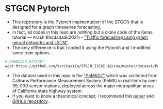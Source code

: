 # STGCN Pytorch

* This repository is the Pytorch implmentation of the [STGCN](https://arxiv.org/abs/1709.04875) that is designed for a graph timeseries forecasting.
* In fact, all codes in this repo are nothing but a clone code of the Keras tutorial — Arash Khodadadi(2021) - ["Traffic forecasting using graph neural networks and LSTM"](https://keras.io/examples/timeseries/timeseries_traffic_forecasting/).
* The only difference is that I coded it using the Pytorch and I modified some train options...

```bash
# DOWNLOAD_DATASET
wget https://github.com/VeritasYin/STGCN_IJCAI-18/raw/master/dataset/PeMSD7_Full.zip
````

* The dataset used in this repo is the ["PeMSD7"](https://pems.dot.ca.gov/) which was collected from Caltrans Performance Measurement System (PeMS) in real-time by over 39, 000 sensor stations, deployed across the major metropolitan areas of California state highway system.
* If you want to know a theoretical concept, I recommend this [paper](https://arxiv.org/abs/1709.04875) and [GitHub repository](https://github.com/VeritasYin/STGCN_IJCAI-18).
